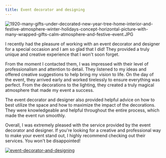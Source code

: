 ```yaml
---
title: Event decorator and designing
---
```


![1920-many-gifts-under-decorated-new-year-tree-home-interior-and-festive-atmosphere-winter-holidays-concept-horizontal-picture-with-many-wrapped-gifts-calm-atmosphere-and-festive-event.JPG](/1920-many-gifts-under-decorated-new-year-tree-home-interior-and-festive-atmosphere-winter-holidays-concept-horizontal-picture-with-many-wrapped-gifts-calm-atmosphere-and-festive-event.jpg)

I recently had the pleasure of working with an event decorator and designer for a special occasion and I am so glad that I did! They provided a truly unique and creative experience that I won't soon forget.

From the moment I contacted them, I was impressed with their level of professionalism and attention to detail. They listened to my ideas and offered creative suggestions to help bring my vision to life. On the day of the event, they arrived early and worked tirelessly to ensure everything was perfect. From the decorations to the lighting, they created a truly magical atmosphere that made my event a success.

The event decorator and designer also provided helpful advice on how to best utilize the space and how to maximize the impact of the decorations. They were knowledgeable and helpful throughout the entire process, which made the event run smoothly.

Overall, I was extremely pleased with the service provided by the event decorator and designer. If you're looking for a creative and professional way to make your event stand out, I highly recommend checking out their services. You won't be disappointed!

[![event-decorator-and-designing](<https://dabuttonfactory.com/button.png?t=CHECK+SERVICE&f=Noto+Sans-Bold&ts=26&tc=fff&hp=45&vp=20&c=11&bgt=unicolored&bgc=4bd42f>)](<https://www.bark.com/?a_aid=5d2d0e83cdc3>)